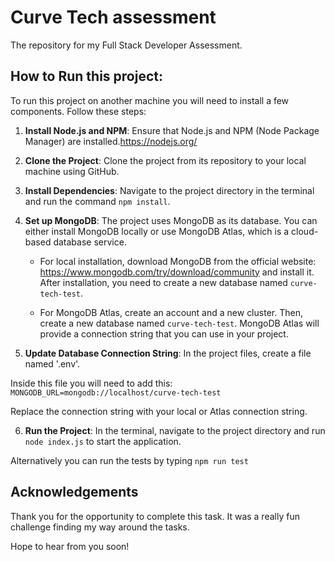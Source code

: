 # Curve Tech assessment

The repository for my Full Stack Developer Assessment.

## How to Run this project:

To run this project on another machine you will need to install a few components.
Follow these steps:

1. **Install Node.js and NPM**: Ensure that Node.js and NPM (Node Package Manager) are installed.https://nodejs.org/

2. **Clone the Project**: Clone the project from its repository to your local machine using GitHub.

3. **Install Dependencies**: Navigate to the project directory in the terminal and run the command `npm install`.

4. **Set up MongoDB**: The project uses MongoDB as its database. You can either install MongoDB locally or use MongoDB Atlas, which is a cloud-based database service.

   - For local installation, download MongoDB from the official website: https://www.mongodb.com/try/download/community and install it. After installation, you need to create a new database named `curve-tech-test`.

   - For MongoDB Atlas, create an account and a new cluster. Then, create a new database named `curve-tech-test`. MongoDB Atlas will provide a connection string that you can use in your project.

5. **Update Database Connection String**: In the project files, create a file named '.env'.

Inside this file you will need to add this:
`MONGODB_URL=mongodb://localhost/curve-tech-test`

Replace the connection string with your local or Atlas connection string.

6. **Run the Project**: In the terminal, navigate to the project directory and run `node index.js` to start the application.

Alternatively you can run the tests by typing `npm run test`

## Acknowledgements

Thank you for the opportunity to complete this task. It was a really fun challenge finding my way around the tasks.

Hope to hear from you soon!

